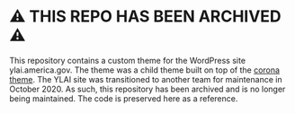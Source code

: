 # :warning: THIS REPO HAS BEEN ARCHIVED :warning:

This repository contains a custom theme for the WordPress site ylai.america.gov. The theme was a child theme built on top of the [corona theme](https://github.com/IIP-Design/corona-theme). The YLAI site was transitioned to another team for maintenance in October 2020. As such, this repository has been archived and is no longer being maintained. The code is preserved here as a reference.
